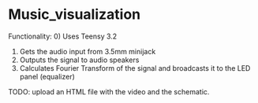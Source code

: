 # Music_visualization

Functionality: 
0) Uses Teensy 3.2
1) Gets the audio input from 3.5mm minijack 
2) Outputs the signal to audio speakers
3) Calculates Fourier Transform of the signal and broadcasts it to the LED panel (equalizer)

TODO: upload an HTML file with the video and the schematic.
